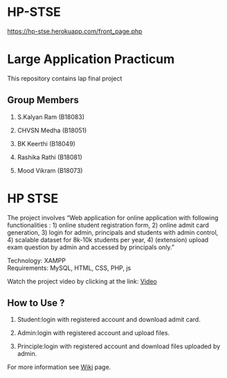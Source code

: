 # HP-STSE
https://hp-stse.herokuapp.com/front_page.php

# Large Application Practicum 
This repository contains lap final project
## Group Members
1. S.Kalyan Ram (B18083)

2. CHVSN Medha (B18051)

3. BK Keerthi (B18049)

4. Rashika Rathi (B18081)

5. Mood Vikram (B18073)

# HP STSE
The project involves  “Web application for online application with following functionalities : 1) online student registration form, 2) online admit card generation, 3) login for admin, principals and students with admin control, 4) scalable dataset for 8k-10k students per year, 4) (extension) upload exam question by admin and accessed by principals only.”

Technology: XAMPP\
Requirements: MySQL, HTML, CSS, PHP, js

Watch the project video by clicking at the link:
[Video](https://www.youtube.com/watch?v=cBosgEEA--Y)

## How to Use ?
1. Student:login with registered account and download admit card.

2. Admin:login with registered account and upload files.

3. Principle:login with registered account and download files uploaded by admin.

For more information see [Wiki](https://github.com/keerthi62/HP-STSE/wiki) page.

